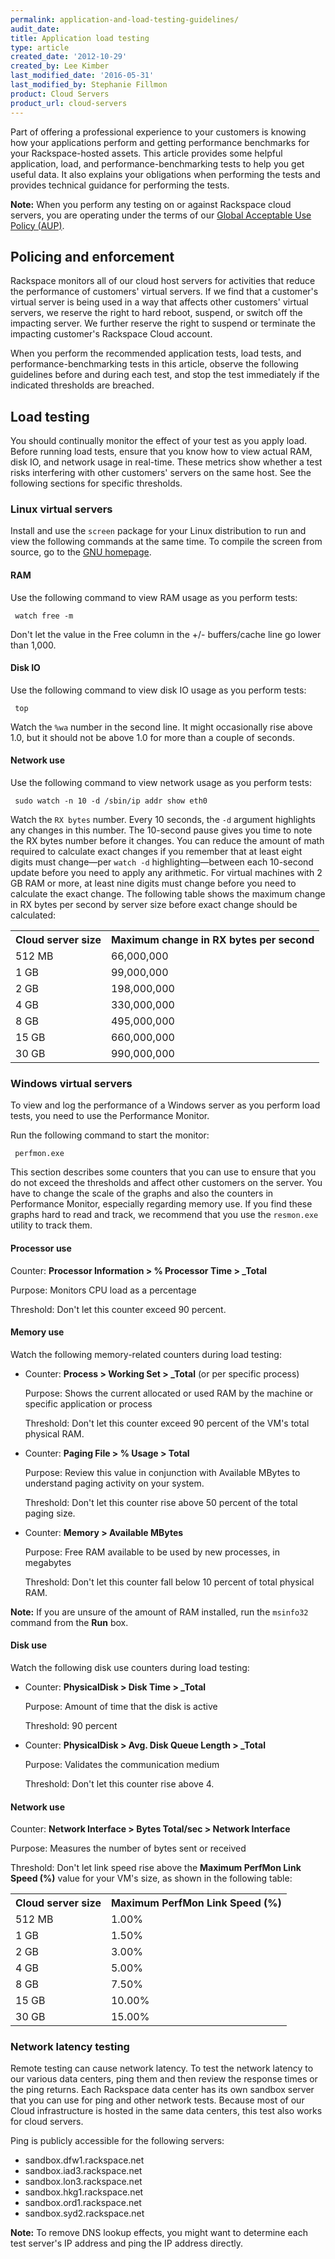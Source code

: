 ```yaml
---
permalink: application-and-load-testing-guidelines/
audit_date:
title: Application load testing
type: article
created_date: '2012-10-29'
created_by: Lee Kimber
last_modified_date: '2016-05-31'
last_modified_by: Stephanie Fillmon
product: Cloud Servers
product_url: cloud-servers
---
```


Part of offering a professional experience to your customers is knowing how your applications perform and getting performance benchmarks for your Rackspace-hosted assets. This article provides some helpful application, load, and performance-benchmarking tests to help you get useful data. It also explains your obligations when performing the tests and provides technical guidance for performing the tests.

**Note:** When you perform any testing on or against Rackspace cloud servers, you are operating under the terms of our [Global Acceptable Use Policy (AUP)](http://www.rackspace.com/information/legal/global/aup).

## Policing and enforcement

Rackspace monitors all of our cloud host servers for activities that reduce the performance of customers' virtual servers. If we find that a customer's virtual server is being used in a way that affects other customers' virtual servers, we reserve the right to hard reboot, suspend, or switch off the impacting server. We further reserve the right to suspend or terminate the impacting customer's Rackspace Cloud account.

When you perform the recommended application tests, load tests, and performance-benchmarking tests in this article, observe the following guidelines before and during each test, and stop the test immediately if the indicated thresholds are breached.

## Load testing

You should continually monitor the effect of your test as you apply load. Before running load tests, ensure that you know how to view actual RAM, disk IO, and network usage in real-time. These metrics show whether a test risks interfering with other customers' servers on the same host. See the following sections for specific thresholds.

### Linux virtual servers

Install and use the `screen` package for your Linux distribution to run and view the following commands at the same time. To compile the screen from source, go to the [GNU homepage]( http://www.gnu.org/software/screen/).

#### RAM

Use the following command to view RAM usage as you perform tests:

     watch free -m

Don't let the value in the Free column in the +/- buffers/cache line go lower than 1,000.

#### Disk IO

Use the following command to view disk IO usage as you perform tests:

     top

Watch the `%wa` number in the second line. It might occasionally rise above 1.0, but it should not be above 1.0 for more than a couple of seconds.

#### Network use

Use the following command to view network usage as you perform tests:

     sudo watch -n 10 -d /sbin/ip addr show eth0

Watch the `RX bytes` number. Every 10 seconds, the `-d` argument highlights any changes in this number. The 10-second pause gives you time to note the RX bytes number before it changes. You can reduce the amount of math required to calculate exact changes if you remember that at least eight digits must change&mdash;per `watch -d` highlighting&mdash;between each 10-second update before you need to apply any arithmetic. For virtual machines with 2 GB RAM or more, at least nine digits must change before you need to calculate the exact change. The following table shows the maximum change in RX bytes per second by server size before exact change should be calculated:

<table>
	<tr>
		<th>Cloud server size</th>
		<th>Maximum change in RX bytes per second</th>
	</tr>
	<tr>
		<td>512 MB</td>
		<td>66,000,000</td>
	</tr>
	<tr>
		<td>1 GB</td>
		<td>99,000,000</td>
	</tr>
	<tr>
		<td>2 GB</td>
		<td>198,000,000</td>
	</tr>
		<td>4 GB</td>
		<td>330,000,000</td>
	</tr>
	<tr>
		<td>8 GB</td>
		<td>495,000,000</td>
	</tr>
	<tr>
		<td>15 GB</td>
		<td>660,000,000</td>
	</tr>
	<tr>
		<td>30 GB</td>
		<td>990,000,000</td>
	</tr>
</table>

### Windows virtual servers

To view and log the performance of a Windows server as you perform load tests, you need to use the Performance Monitor.

Run the following command to start the monitor:

     perfmon.exe

This section describes some counters that you can use to ensure that you do not exceed the thresholds and affect other customers on the server. You have to change the scale of the graphs and also the counters in Performance Monitor, especially regarding memory use. If you find these graphs hard to read and track, we recommend that you use the `resmon.exe` utility to track them.

#### Processor use

Counter: **Processor Information > % Processor Time > _Total**

Purpose: Monitors CPU load as a percentage

Threshold: Don't let this counter exceed 90 percent.

#### Memory use

Watch the following memory-related counters during load testing:

- Counter: **Process > Working Set > _Total** (or per specific process)

  Purpose: Shows the current allocated or used RAM by the machine or specific application or process

  Threshold: Don't let this counter exceed 90 percent of the VM's total physical RAM.

- Counter: **Paging File > % Usage > Total**

  Purpose: Review this value in conjunction with Available MBytes to understand paging activity on your system.

  Threshold: Don't let this counter rise above 50 percent of the total paging size.

- Counter: **Memory > Available MBytes**

  Purpose: Free RAM available to be used by new processes, in megabytes

  Threshold: Don't let this counter fall below 10 percent of total physical RAM.

**Note:** If you are unsure of the amount of RAM installed, run the `msinfo32` command from the **Run** box.

#### Disk use

Watch the following disk use counters during load testing:

- Counter: **PhysicalDisk > Disk Time > _Total**

  Purpose: Amount of time that the disk is active

  Threshold: 90 percent

- Counter: **PhysicalDisk > Avg. Disk Queue Length > _Total**

  Purpose: Validates the communication medium

  Threshold: Don't let this counter rise above 4.

#### Network use

Counter: **Network Interface > Bytes Total/sec > Network Interface**

Purpose: Measures the number of bytes sent or received

Threshold: Don't let link speed rise above the **Maximum PerfMon Link Speed (%)** value for your VM's size, as shown in the following table:

<table>
	<tr>
		<th>Cloud server size</th>
		<th>Maximum PerfMon Link Speed (%)</th>
	</tr>
	<tr>
		<td>512 MB</td>
		<td>1.00%</td>
	</tr>
	<tr>
		<td>1 GB</td>
		<td>1.50%</td>
	</tr>
		<td>2 GB</td>
		<td>3.00%</td>
	<tr>
		<td>4 GB</td>
		<td>5.00%</td>
	</tr>
	<tr>
		<td>8 GB</td>
		<td>7.50%</td>
	</tr>
	<tr>
		<td>15 GB</td>
	    <td>10.00%</td>
	</tr>
	<tr>
		<td>30 GB</td>
		<td>15.00%</td>
	</tr>
</table>

### Network latency testing

Remote testing can cause network latency. To test the network latency to our various data centers, ping them and then review the response times or the ping returns. Each Rackspace data center has its own sandbox server that you can use for ping and other network tests. Because most of our Cloud infrastructure is hosted in the same data centers, this test also works for cloud servers.

Ping is publicly accessible for the following servers:

- sandbox.dfw1.rackspace.net
- sandbox.iad3.rackspace.net
- sandbox.lon3.rackspace.net
- sandbox.hkg1.rackspace.net
- sandbox.ord1.rackspace.net
- sandbox.syd2.rackspace.net

**Note:** To remove DNS lookup effects, you might want to determine each test server's IP address and ping the IP address directly.
